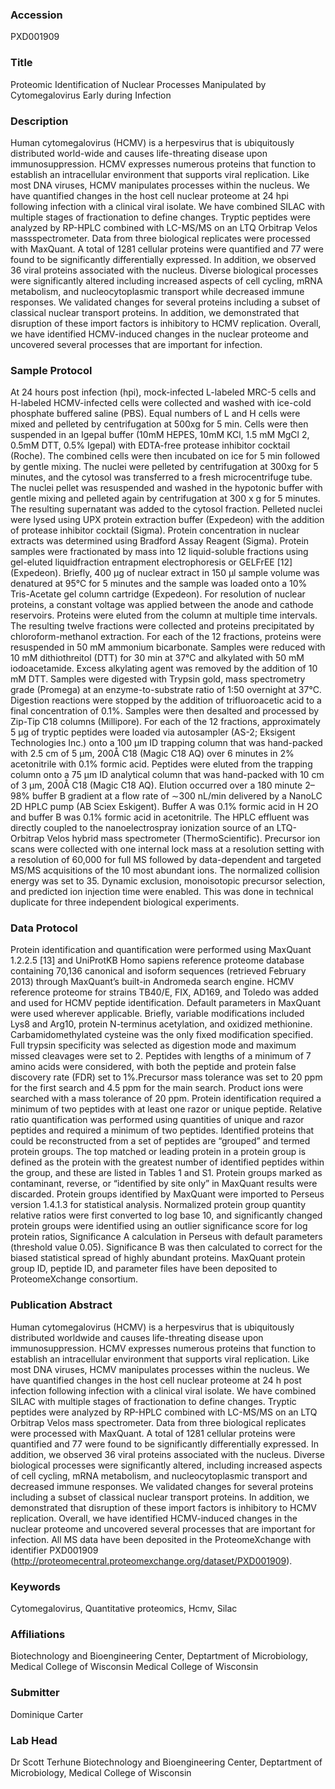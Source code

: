 ### Accession
PXD001909

### Title
Proteomic Identification of Nuclear Processes Manipulated by Cytomegalovirus Early during Infection

### Description
Human cytomegalovirus (HCMV) is a herpesvirus that is ubiquitously distributed world-wide and causes life-threating disease upon immunosuppression. HCMV expresses numerous proteins that function to establish an intracellular environment that supports viral replication. Like most DNA viruses, HCMV manipulates processes within the nucleus. We have quantified changes in the host cell  nuclear proteome at 24 hpi following infection with a clinical viral isolate. We have combined SILAC with multiple stages of fractionation to define changes. Tryptic peptides were analyzed by RP-HPLC combined with LC-MS/MS on an LTQ Orbitrap Velos massspectrometer. Data from three biological replicates were processed with MaxQuant. A total of 1281 cellular proteins were quantified and 77 were found to be significantly differentially expressed. In addition, we observed 36 viral proteins associated with the nucleus. Diverse biological processes were significantly altered including increased aspects of cell cycling, mRNA metabolism, and nucleocytoplasmic transport while decreased immune responses. We validated changes for several proteins including a subset of classical nuclear transport proteins. In addition, we demonstrated that disruption of these import factors is inhibitory to HCMV replication. Overall,   we have identified HCMV-induced changes in the nuclear proteome and uncovered several processes that are important for infection.

### Sample Protocol
At 24 hours post infection (hpi), mock-infected L-labeled MRC-5 cells and H-labeled HCMV-infected cells were collected and washed with ice-cold phosphate buffered saline (PBS). Equal numbers of L and H cells were mixed and pelleted by centrifugation at 500xg for 5 min. Cells were then suspended in an Igepal buffer (10mM HEPES, 10mM KCl, 1.5 mM MgCl 2, 0.5mM DTT, 0.5% Igepal) with EDTA-free protease inhibitor cocktail (Roche). The combined cells were then incubated on ice for 5 min followed by gentle mixing. The nuclei were pelleted by centrifugation at 300xg for 5 minutes, and the cytosol was transferred to a fresh microcentrifuge tube. The nuclei pellet was resuspended and washed in the hypotonic buffer with gentle mixing and pelleted again by centrifugation at 300 x g for 5 minutes. The resulting supernatant was added to the cytosol fraction. Pelleted nuclei were lysed using UPX protein extraction buffer (Expedeon) with the addition of protease inhibitor cocktail (Sigma). Protein concentration in nuclear extracts was determined using Bradford Assay Reagent (Sigma). Protein samples were fractionated by mass into 12 liquid-soluble fractions using gel-eluted liquidfraction entrapment electrophoresis or GELFrEE [12] (Expedeon). Briefly, 400 µg of nuclear extract in 150 µl sample volume was denatured at 95°C for 5 minutes and the sample was loaded onto a 10% Tris-Acetate gel column cartridge (Expedeon). For resolution of nuclear proteins, a constant voltage was applied between the anode and cathode reservoirs. Proteins were eluted  from the column at multiple time intervals. The resulting twelve fractions were collected and proteins precipitated by chloroform-methanol extraction. For each of the 12 fractions, proteins were resuspended in 50 mM ammonium bicarbonate. Samples were reduced with 10 mM dithiothreitol (DTT) for 30 min at 37°C and alkylated with 50 mM iodoacetamide. Excess alkylating agent was removed by the addition of 10 mM DTT. Samples were digested with Trypsin gold, mass spectrometry grade (Promega) at an enzyme-to-substrate ratio of 1:50 overnight at 37°C. Digestion reactions were stopped by the addition of trifluoroacetic acid to a final concentration of 0.1%. Samples were then desalted and processed by Zip-Tip C18 columns (Millipore). For each of the 12 fractions, approximately 5 µg of tryptic peptides were loaded via autosampler (AS-2; Eksigent Technologies Inc.) onto a 100 µm ID trapping column that was hand-packed with 2.5 cm of 5 µm, 200Å C18 (Magic C18 AQ) over 6 minutes in 2% acetonitrile with 0.1% formic acid. Peptides were eluted from the trapping column onto a 75 µm ID analytical column that was hand-packed with 10 cm of 3 µm, 200Å C18 (Magic C18 AQ). Elution occurred over a 180 minute 2–98% buffer B gradient at a flow rate of ∼300 nL/min delivered by a NanoLC 2D HPLC pump (AB Sciex Eskigent). Buffer A was 0.1% formic acid in H 2O and buffer B was 0.1% formic acid in acetonitrile. The HPLC effluent was directly coupled to the nanoelectrospray ionization source of an LTQ-Orbitrap Velos hybrid mass spectrometer (ThermoScientific). Precursor ion scans were collected with one internal lock mass at a resolution setting with a resolution of 60,000 for full MS followed by data-dependent and targeted MS/MS acquisitions of the 10 most abundant ions. The normalized collision energy was set to 35. Dynamic exclusion, monoisotopic precursor selection, and predicted ion injection  time were enabled. This was done in technical duplicate for three independent biological experiments.

### Data Protocol
Protein identification and quantification were performed using MaxQuant 1.2.2.5 [13] and UniProtKB Homo sapiens reference proteome database containing 70,136 canonical and isoform sequences (retrieved February 2013) through MaxQuant’s built-in Andromeda search engine. HCMV reference proteome for strains TB40/E, FIX, AD169, and Toledo was added and used for HCMV peptide identification. Default parameters in MaxQuant were used wherever applicable. Briefly, variable modifications included Lys8 and Arg10, protein N-terminus acetylation, and oxidized methionine. Carbamidomethylated cysteine was the only fixed modification specified. Full trypsin specificity was selected as digestion mode and maximum missed cleavages were set to 2. Peptides with lengths of a minimum of 7 amino acids were considered, with both the peptide and protein false discovery rate (FDR) set to 1%.Precursor mass tolerance was set to 20 ppm for the first search and 4.5 ppm for the main search. Product ions were searched with a mass tolerance of 20 ppm. Protein identification required a minimum of two peptides with at least one razor or unique peptide. Relative ratio quantification was performed using quantities of unique and razor peptides and required a minimum of two peptides. Identified proteins that could be reconstructed from a set of peptides are “grouped” and termed protein groups. The top matched or leading protein in a protein group is defined as the protein with the greatest number of identified peptides within the group, and these are listed in Tables 1 and S1. Protein groups marked as contaminant, reverse, or “identified by site only” in MaxQuant results were discarded. Protein groups identified by MaxQuant were imported to Perseus version 1.4.1.3 for statistical analysis. Normalized protein group quantity relative ratios  were first converted to log base 10, and significantly changed protein groups were identified using an outlier significance score for log protein ratios, Significance A calculation in Perseus with default parameters (threshold value 0.05). Significance B was then calculated to correct for the biased statistical spread of highly abundant proteins. MaxQuant protein group ID, peptide ID, and parameter files have been deposited to ProteomeXchange consortium.

### Publication Abstract
Human cytomegalovirus (HCMV) is a herpesvirus that is ubiquitously distributed worldwide and causes life-threating disease upon immunosuppression. HCMV expresses numerous proteins that function to establish an intracellular environment that supports viral replication. Like most DNA viruses, HCMV manipulates processes within the nucleus. We have quantified changes in the host cell nuclear proteome at 24 h post infection following infection with a clinical viral isolate. We have combined SILAC with multiple stages of fractionation to define changes. Tryptic peptides were analyzed by RP-HPLC combined with LC-MS/MS on an LTQ Orbitrap Velos mass spectrometer. Data from three biological replicates were processed with MaxQuant. A total of 1281 cellular proteins were quantified and 77 were found to be significantly differentially expressed. In addition, we observed 36 viral proteins associated with the nucleus. Diverse biological processes were significantly altered, including increased aspects of cell cycling, mRNA metabolism, and nucleocytoplasmic transport and decreased immune responses. We validated changes for several proteins including a subset of classical nuclear transport proteins. In addition, we demonstrated that disruption of these import factors is inhibitory to HCMV replication. Overall, we have identified HCMV-induced changes in the nuclear proteome and uncovered several processes that are important for infection. All MS data have been deposited in the ProteomeXchange with identifier PXD001909 (http://proteomecentral.proteomexchange.org/dataset/PXD001909).

### Keywords
Cytomegalovirus, Quantitative proteomics, Hcmv, Silac

### Affiliations
Biotechnology and Bioengineering Center, Deptartment of Microbiology, Medical College of Wisconsin
Medical College of Wisconsin

### Submitter
Dominique Carter

### Lab Head
Dr Scott Terhune
Biotechnology and Bioengineering Center, Deptartment of Microbiology, Medical College of Wisconsin


